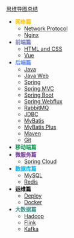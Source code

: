 [思维导图总结](R~U~N.emmx)

- <font color="#FFC000">**网络篇**</font>
  - [Network Protocol](Network/network-protocol.md)
  - [Nginx](Network/nginx.md)
- <font color="#6b74b7">**前端篇**</font>
  - [HTML and CSS](FrontEnd/html-css.md)
  - [Vue](Vue/vue.md)
- <font color="#5e84ff">**后端篇**</font>
  - [Java](Java/java.md)
  - [Java Web](Java/java-web.md)
  - [Spring](Spring/spring.md)
  - [Spring MVC](Spring/Spring-mvc.md)
  - [Spring Boot](Spring/spring-boot.md)
  - [Spring Webflux](Spring/spring-webflux.md)
  - [RabbitMQ](MessageQueue/rabbitmq.md)
  - [JDBC](RelationalDatabase/jdbc.md)
  - [MyBatis](RelationalDatabase/mybatis.md)
  - [MyBatis Plus](RelationalDatabase/mybatis-plus.md)
  - [Maven](Tools/maven.md)
  - [Git](Tools/git.md)
- <font color="#009a49">**移动端篇**</font>
- <font color="#7030a0">**微服务篇**</font>
  - [Spring Cloud](Spring/spring-cloud.md)
- <font color="#00b0f0">**数据库篇**</font>
  - [MySQL](RelationalDatabase/mysql.md)
  - [Redis](NoSQL/redis.md)
- <font color="#000000">**运维篇**</font>
  - [Deploy](Deploy/deploy.md)
  - [Docker](Tools/docker.md)
- <font color="#369289">**大数据篇**</font>
  - [Hadoop](BigData/hadoop.md)
  - [Flink](BigData/flink.md)
  - [Kafka](MessageQueue/kafka.md)
